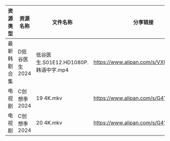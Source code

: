 | 资源类型   | 资源名称      | 文件名称                         | 分享链接                                 | 更新时间                |
| ------ | --------- | ---------------------------- | ------------------------------------ | ------------------- |
| 最新韩剧合集 | D低谷医生2024 | 低谷医生.S01E12.HD1080P.韩语中字.mp4 | https://www.alipan.com/s/VXUuSyaMXvu | 2024-03-04 00:05:23 |
| 电视剧    | C创想季2024  | 19 4K.mkv                    | https://www.alipan.com/s/G4Yw7gjKeyR | 2024-03-04 00:05:19 |
| 电视剧    | C创想季2024  | 20 4K.mkv                    | https://www.alipan.com/s/G4Yw7gjKeyR | 2024-03-04 00:05:19 |
